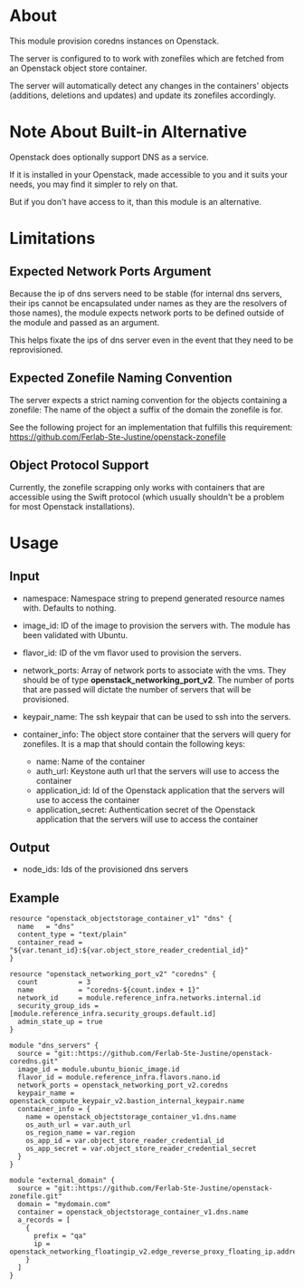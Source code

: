 # About

This module provision coredns instances on Openstack.

The server is configured to to work with zonefiles which are fetched from an Openstack object store container.

The server will automatically detect any changes in the containers' objects (additions, deletions and updates) and update its zonefiles accordingly.

# Note About Built-in Alternative

Openstack does optionally support DNS as a service. 

If it is installed in your Openstack, made accessible to you and it suits your needs, you may find it simpler to rely on that. 

But if you don't have access to it, than this module is an alternative.

# Limitations

## Expected Network Ports Argument

Because the ip of dns servers need to be stable (for internal dns servers, their ips cannot be encapsulated under names as they are the resolvers of those names), the module expects network ports to be defined outside of the module and passed as an argument. 

This helps fixate the ips of dns server even in the event that they need to be reprovisioned.

## Expected Zonefile Naming Convention

The server expects a strict naming convention for the objects containing a zonefile: The name of the object a suffix of the domain the zonefile is for.

See the following project for an implementation that fulfills this requirement: https://github.com/Ferlab-Ste-Justine/openstack-zonefile

## Object Protocol Support

Currently, the zonefile scrapping only works with containers that are accessible using the Swift protocol (which usually shouldn't be a problem for most Openstack installations).

# Usage

## Input

- namespace: Namespace string to prepend generated resource names with. Defaults to nothing.

- image_id: ID of the image to provision the servers with. The module has been validated with Ubuntu.

- flavor_id: ID of the vm flavor used to provision the servers.

- network_ports: Array of network ports to associate with the vms. They should be of type **openstack_networking_port_v2**. The number of ports that are passed will dictate the number of servers that will be provisioned.
- keypair_name: The ssh keypair that can be used to ssh into the servers.
- container_info: The object store container that the servers will query for zonefiles. It is a map that should contain the following keys:
  - name: Name of the container
  - auth_url: Keystone auth url that the servers will use to access the container
  - application_id: Id of the Openstack application that the servers will use to access the container
  - application_secret: Authentication secret of the Openstack application that the servers will use to access the container

## Output

- node_ids: Ids of the provisioned dns servers

## Example

```
resource "openstack_objectstorage_container_v1" "dns" {
  name   = "dns"
  content_type = "text/plain"
  container_read = "${var.tenant_id}:${var.object_store_reader_credential_id}"
}

resource "openstack_networking_port_v2" "coredns" {
  count          = 3
  name           = "coredns-${count.index + 1}"
  network_id     = module.reference_infra.networks.internal.id
  security_group_ids = [module.reference_infra.security_groups.default.id]
  admin_state_up = true
}

module "dns_servers" {
  source = "git::https://github.com/Ferlab-Ste-Justine/openstack-coredns.git"
  image_id = module.ubuntu_bionic_image.id
  flavor_id = module.reference_infra.flavors.nano.id
  network_ports = openstack_networking_port_v2.coredns
  keypair_name = openstack_compute_keypair_v2.bastion_internal_keypair.name
  container_info = {
    name = openstack_objectstorage_container_v1.dns.name
    os_auth_url = var.auth_url
    os_region_name = var.region
    os_app_id = var.object_store_reader_credential_id
    os_app_secret = var.object_store_reader_credential_secret
  }
}

module "external_domain" {
  source = "git::https://github.com/Ferlab-Ste-Justine/openstack-zonefile.git"
  domain = "mydomain.com"
  container = openstack_objectstorage_container_v1.dns.name
  a_records = [
    {
      prefix = "qa"
      ip = openstack_networking_floatingip_v2.edge_reverse_proxy_floating_ip.address
    }
  ]
}
```